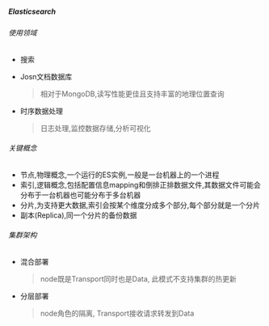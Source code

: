 ##### Elasticsearch

###### 使用领域

* 搜索

* Josn文档数据库

  > 相对于MongoDB,读写性能更佳且支持丰富的地理位置查询

* 时序数据处理

  > 日志处理,监控数据存储,分析可视化

###### 关键概念

* 节点,物理概念,一个运行的ES实例,一般是一台机器上的一个进程 
* 索引,逻辑概念,包括配置信息mapping和倒排正排数据文件,其数据文件可能会分布于一台机器也可能分布于多台机器 
* 分片,为支持更大数据,索引会按某个维度分成多个部分,每个部分就是一个分片
* 副本(Replica),同一个分片的备份数据 

###### 集群架构

* 混合部署

  > node既是Transport同时也是Data, 此模式不支持集群的热更新

* 分层部署

  > node角色的隔离, Transport接收请求转发到Data 